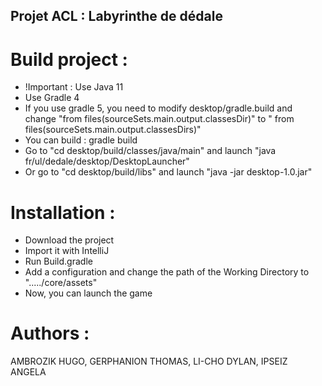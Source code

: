 ## Projet ACL : Labyrinthe de dédale


# Build project :

* !Important : Use Java 11
* Use Gradle 4
* If you use gradle 5, you need to modify desktop/gradle.build and change "from files(sourceSets.main.output.classesDir)" to "    from files(sourceSets.main.output.classesDirs)"
* You can build : gradle build
* Go to "cd desktop/build/classes/java/main" and launch "java fr/ul/dedale/desktop/DesktopLauncher"
* Or go to "cd desktop/build/libs" and launch "java -jar desktop-1.0.jar"

# Installation :

* Download the project 
* Import it with IntelliJ
* Run Build.gradle
* Add a configuration and change the path of the Working Directory to "...../core/assets"
* Now, you can launch the game

# Authors : 
AMBROZIK HUGO, GERPHANION THOMAS, LI-CHO  DYLAN,  IPSEIZ  ANGELA


